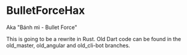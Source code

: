 # BulletForceHax
Aka "Bánh mì - Bullet Force"

This is going to be a rewrite in Rust. Old Dart code can be found in the old_master, old_angular and old_cli-bot branches.
